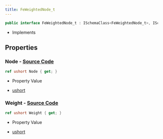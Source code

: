 ```yaml
---
title: FeWeightedNode_t
---
```


```csharp
public interface FeWeightedNode_t : ISchemaClass<FeWeightedNode_t>, ISchemaField, ISchemaClass, INativeHandle
```

- Implements

## Properties

### **Node** - [Source Code](https://github.com/swiftly-solution/swiftlys2/blob/main/managed/src/SwiftlyS2.Generated/Schemas/Interfaces/FeWeightedNode_t.cs#L16)

```csharp
ref ushort Node { get; }
```

- Property Value

- [ushort](https://learn.microsoft.com/dotnet/api/system.uint16)

### **Weight** - [Source Code](https://github.com/swiftly-solution/swiftlys2/blob/main/managed/src/SwiftlyS2.Generated/Schemas/Interfaces/FeWeightedNode_t.cs#L18)

```csharp
ref ushort Weight { get; }
```

- Property Value

- [ushort](https://learn.microsoft.com/dotnet/api/system.uint16)

